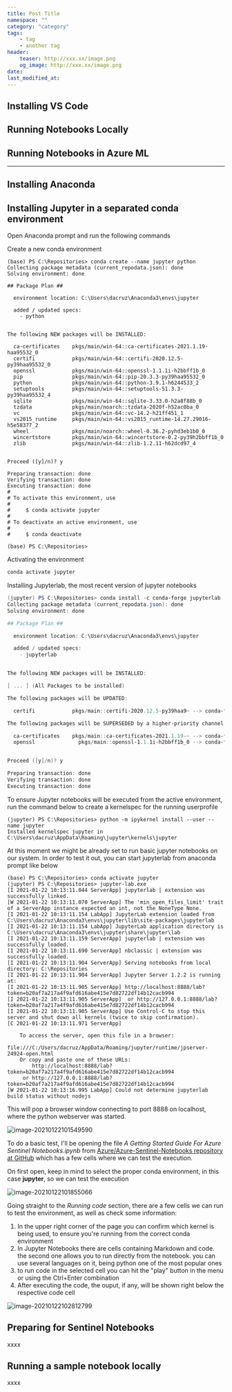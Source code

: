 ```yaml
---
title: Post Title
namespace: ""
category: "category"
tags:
    - tag
    - another tag
header:
    teaser: http://xxx.xx/image.png
    og_image: http://xxx.xx/image.png
date: 
last_modified_at:
---
```


## Installing VS Code

## Running Notebooks Locally

## Running Notebooks in Azure ML

---

## Installing Anaconda

## Installing Jupyter in a separated conda environment

Open Anaconda prompt and run the following commands

Create a new conda environment

```output
(base) PS C:\Repositories> conda create --name jupyter python
Collecting package metadata (current_repodata.json): done
Solving environment: done

## Package Plan ##

  environment location: C:\Users\dacruz\Anaconda3\envs\jupyter

  added / updated specs:
    - python


The following NEW packages will be INSTALLED:

  ca-certificates    pkgs/main/win-64::ca-certificates-2021.1.19-haa95532_0
  certifi            pkgs/main/win-64::certifi-2020.12.5-py39haa95532_0
  openssl            pkgs/main/win-64::openssl-1.1.1i-h2bbff1b_0
  pip                pkgs/main/win-64::pip-20.3.3-py39haa95532_0
  python             pkgs/main/win-64::python-3.9.1-h6244533_2
  setuptools         pkgs/main/win-64::setuptools-51.3.3-py39haa95532_4
  sqlite             pkgs/main/win-64::sqlite-3.33.0-h2a8f88b_0
  tzdata             pkgs/main/noarch::tzdata-2020f-h52ac0ba_0
  vc                 pkgs/main/win-64::vc-14.2-h21ff451_1
  vs2015_runtime     pkgs/main/win-64::vs2015_runtime-14.27.29016-h5e58377_2
  wheel              pkgs/main/noarch::wheel-0.36.2-pyhd3eb1b0_0
  wincertstore       pkgs/main/win-64::wincertstore-0.2-py39h2bbff1b_0
  zlib               pkgs/main/win-64::zlib-1.2.11-h62dcd97_4


Proceed ([y]/n)? y

Preparing transaction: done
Verifying transaction: done
Executing transaction: done
#
# To activate this environment, use
#
#     $ conda activate jupyter
#
# To deactivate an active environment, use
#
#     $ conda deactivate

(base) PS C:\Repositories>
```

Activating the environment

```powershell
conda activate jupyter
```

Installing Jupyterlab, the most recent version of jupyter notebooks

```powershell
(jupyter) PS C:\Repositories> conda install -c conda-forge jupyterlab
Collecting package metadata (current_repodata.json): done
Solving environment: done

## Package Plan ##

  environment location: C:\Users\dacruz\Anaconda3\envs\jupyter

  added / updated specs:
    - jupyterlab


The following NEW packages will be INSTALLED:

[ ... ] (All Packages to be installed)

The following packages will be UPDATED:

  certifi            pkgs/main::certifi-2020.12.5-py39haa9~ --> conda-forge::certifi-2020.12.5-py39hcbf5309_1

The following packages will be SUPERSEDED by a higher-priority channel:

  ca-certificates    pkgs/main::ca-certificates-2021.1.19-~ --> conda-forge::ca-certificates-2020.12.5-h5b45459_0
  openssl              pkgs/main::openssl-1.1.1i-h2bbff1b_0 --> conda-forge::openssl-1.1.1i-h8ffe710_0


Proceed ([y]/n)? y

Preparing transaction: done
Verifying transaction: done
Executing transaction: done
```

To ensure Jupyter notebooks will be executed from the active environment, run the command below to create a kernelspec for the running userprofile

```output
(jupyter) PS C:\Repositories> python -m ipykernel install --user --name jupyter
Installed kernelspec jupyter in C:\Users\dacruz\AppData\Roaming\jupyter\kernels\jupyter
```

At this moment we might be already set to run basic jupyter notebooks on our system. In order to test it out, you can start jupyterlab from anaconda prompt like below

```output
(base) PS C:\Repositories> conda activate jupyter
(jupyter) PS C:\Repositories> jupyter-lab.exe
[I 2021-01-22 10:13:11.044 ServerApp] jupyterlab | extension was successfully linked.
[W 2021-01-22 10:13:11.070 ServerApp] The 'min_open_files_limit' trait of a ServerApp instance expected an int, not the NoneType None.
[I 2021-01-22 10:13:11.154 LabApp] JupyterLab extension loaded from C:\Users\dacruz\Anaconda3\envs\jupyter\lib\site-packages\jupyterlab
[I 2021-01-22 10:13:11.154 LabApp] JupyterLab application directory is C:\Users\dacruz\Anaconda3\envs\jupyter\share\jupyter\lab
[I 2021-01-22 10:13:11.159 ServerApp] jupyterlab | extension was successfully loaded.
[I 2021-01-22 10:13:11.690 ServerApp] nbclassic | extension was successfully loaded.
[I 2021-01-22 10:13:11.904 ServerApp] Serving notebooks from local directory: C:\Repositories
[I 2021-01-22 10:13:11.904 ServerApp] Jupyter Server 1.2.2 is running at:
[I 2021-01-22 10:13:11.905 ServerApp] http://localhost:8888/lab?token=b20af7a217a4f9afd616abe415e7d82722df14b12cacb994
[I 2021-01-22 10:13:11.905 ServerApp]  or http://127.0.0.1:8888/lab?token=b20af7a217a4f9afd616abe415e7d82722df14b12cacb994
[I 2021-01-22 10:13:11.905 ServerApp] Use Control-C to stop this server and shut down all kernels (twice to skip confirmation).
[C 2021-01-22 10:13:11.971 ServerApp]

    To access the server, open this file in a browser:
        file:///C:/Users/dacruz/AppData/Roaming/jupyter/runtime/jpserver-24924-open.html
    Or copy and paste one of these URLs:
        http://localhost:8888/lab?token=b20af7a217a4f9afd616abe415e7d82722df14b12cacb994
     or http://127.0.0.1:8888/lab?token=b20af7a217a4f9afd616abe415e7d82722df14b12cacb994
[W 2021-01-22 10:13:16.995 LabApp] Could not determine jupyterlab build status without nodejs
```

This will pop a browser window connecting to port 8888 on localhost, where the python webserver was started.

![image-20210122101549590](https://i.imgur.com/GrDIRB8.png)

To do a basic test, I'll be opening the file *A Getting Started Guide For Azure Sentinel Notebooks.ipynb* from [Azure/Azure-Sentinel-Notebooks repository at GitHub](https://github.com/Azure/Azure-Sentinel-Notebooks) which has a few cells where we can test the execution.

On first open, keep in mind to select the proper conda environment, in this case **jupyter**, so we can test the execution

![image-20210122101855066](https://i.imgur.com/lkSUIcj.png)

Going straight to the *Running code* section, there are a few cells we can run to test the environment, as well as check some information:

1. In the upper right corner of the page you can confirm which kernel is being used, to ensure you're running from the correct conda environment
2. In Jupyter Notebooks there are cells containing Markdown and code. the second one allows you to run directly from the notebook. you can use several languages on it, being python one of the most popular ones
3. to run code in the selected cell you can hit the "play" button in the menu or using the Ctrl+Enter combination
4. After executing the code, the ouput, if any, will be shown right below the respective code cell

![image-20210122102812799](https://i.imgur.com/EYapKMD.png)

## Preparing for Sentinel Notebooks

xxxx

## Running a sample notebook locally

xxxx
